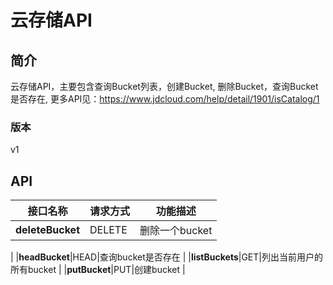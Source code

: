 # 云存储API


## 简介
云存储API，主要包含查询Bucket列表，创建Bucket, 删除Bucket，查询Bucket是否存在, 更多API见：https://www.jdcloud.com/help/detail/1901/isCatalog/1


### 版本
v1


## API
|接口名称|请求方式|功能描述|
|---|---|---|
|**deleteBucket**|DELETE|删除一个bucket
|
|**headBucket**|HEAD|查询bucket是否存在
|
|**listBuckets**|GET|列出当前用户的所有bucket
|
|**putBucket**|PUT|创建bucket
|
